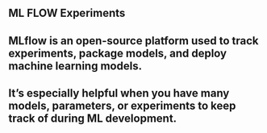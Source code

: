 ## ML FLOW Experiments
## MLflow is an open-source platform used to track experiments, package models, and deploy machine learning models.
## It’s especially helpful when you have many models, parameters, or experiments to keep track of during ML development.